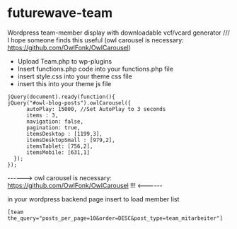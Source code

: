 # futurewave-team
Wordpress team-member display with downloadable vcf/vcard generator ///  I hope someone finds this useful
(owl carousel is necessary: https://github.com/OwlFonk/OwlCarousel)

  - Upload Team.php to wp-plugins
  - Insert functions.php code into your functions.php file
  - insert style.css into your theme css file
  - insert this into your theme js file
```
jQuery(document).ready(function(){
jQuery("#owl-blog-posts").owlCarousel({
      autoPlay: 15000, //Set AutoPlay to 3 seconds
      items : 3,
      navigation: false,
      pagination: true,
      itemsDesktop : [1199,3],
      itemsDesktopSmall : [979,2],
 	  itemsTablet: [756,2],
 	  itemsMobile: [631,1]
  });
});
```

------> owl carousel is necessary: https://github.com/OwlFonk/OwlCarousel !!! <------


in your wordpress backend page insert to load member list
```
[team the_query="posts_per_page=10&order=DESC&post_type=team_mitarbeiter"]
```
 
